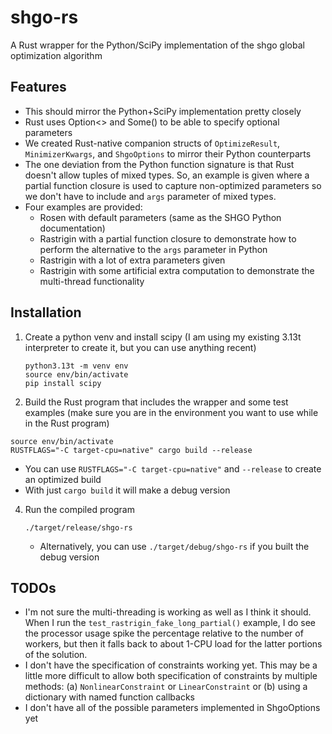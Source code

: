 # shgo-rs
A Rust wrapper for the Python/SciPy implementation of the shgo global optimization algorithm

## Features

* This should mirror the Python+SciPy implementation pretty closely
* Rust uses Option<> and Some() to be able to specify optional parameters
* We created Rust-native companion structs of ```OptimizeResult```, ```MinimizerKwargs```, and ```ShgoOptions``` to mirror their Python counterparts
* The one deviation from the Python function signature is that Rust doesn't allow tuples of mixed types. So, an example is given where a partial function closure is used to capture non-optimized parameters so we don't have to include and ```args``` parameter of mixed types.
* Four examples are provided:
  * Rosen with default parameters (same as the SHGO Python documentation)
  * Rastrigin with a partial function closure to demonstrate how to perform the alternative to the ```args``` parameter in Python
  * Rastrigin with a lot of extra parameters given
  * Rastrigin with some artificial extra computation to demonstrate the multi-thread functionality

## Installation

1. Create a python venv and install scipy (I am using my existing 3.13t interpreter to create it, but you can use anything recent)
   ```
   python3.13t -m venv env
   source env/bin/activate
   pip install scipy
   ```
3. Build the Rust program that includes the wrapper and some test examples (make sure you are in the environment you want to use while in the Rust program)
  ```
  source env/bin/activate
  RUSTFLAGS="-C target-cpu=native" cargo build --release
  ```
  * You can use ```RUSTFLAGS="-C target-cpu=native"``` and ```--release``` to create an optimized build
  * With just ```cargo build``` it will make a debug version
4. Run the compiled program
   ```
   ./target/release/shgo-rs
   ```
   * Alternatively, you can use ```./target/debug/shgo-rs``` if you built the debug version

## TODOs

* I'm not sure the multi-threading is working as well as I think it should. When I run the ```test_rastrigin_fake_long_partial()``` example, I do see the processor usage spike the percentage relative to the number of workers, but then it falls back to about 1-CPU load for the latter portions of the solution.
* I don't have the specification of constraints working yet. This may be a little more difficult to allow both specification of constraints by multiple methods: (a) ```NonlinearConstraint``` or ```LinearConstraint``` or (b) using a dictionary with named function callbacks
* I don't have all of the possible parameters implemented in ShgoOptions yet
